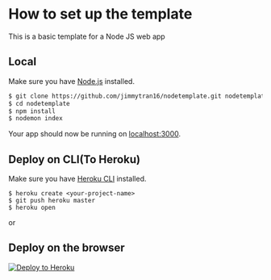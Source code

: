 # How to set up the template
This is a basic template for a Node JS web app

## Local
Make sure you have [Node.js](http://nodejs.org/) installed.

```sh
$ git clone https://github.com/jimmytran16/nodetemplate.git nodetemplate
$ cd nodetemplate
$ npm install
$ nodemon index
```
Your app should now be running on [localhost:3000](http://localhost:3000/).

## Deploy on CLI(To Heroku)
 Make sure you have [Heroku CLI](https://cli.heroku.com/) installed.

```
$ heroku create <your-project-name>
$ git push heroku master
$ heroku open
```
or

## Deploy on the browser
[![Deploy to Heroku](https://www.herokucdn.com/deploy/button.png)](https://heroku.com/deploy)
